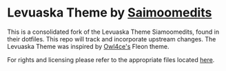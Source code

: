 Levuaska Theme by [Saimoomedits](https://github.com/saimoomedits)
===========

This is a consolidated fork of the Levuaska Theme Siamoomedits, found in their dotfiles. This repo will track and incorporate upstream changes. The Levuaska Theme was inspired by [Owl4ce's](http://github.com/owl4ce) Fleon theme.

For rights and licensing please refer to the appropriate files located [here](https://github.com/owl4ce/dotfiles).
